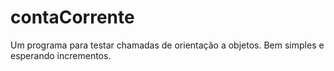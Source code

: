 # contaCorrente
Um programa para testar chamadas de orientação a objetos.
Bem simples e esperando incrementos.
